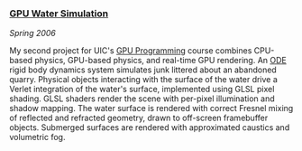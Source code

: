 ### [GPU Water Simulation][proj2]

*Spring 2006*

My second project for UIC's [GPU Programming][cs525] course combines CPU-based physics, GPU-based physics, and real-time GPU rendering. An [ODE][] rigid body dynamics system simulates junk littered about an abandoned quarry. Physical objects interacting with the surface of the water drive a Verlet integration of the water's surface, implemented using GLSL pixel shading. GLSL shaders render the scene with per-pixel illumination and shadow mapping. The water surface is rendered with correct Fresnel mixing of reflected and refracted geometry, drawn to off-screen framebuffer objects. Submerged surfaces are rendered with approximated caustics and volumetric fog.

[proj2]: misc/cs594/proj2/
[cs525]: http://www.evl.uic.edu/aej/525/index.html
[ode]:   http://www.ode.org
